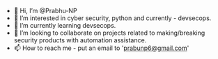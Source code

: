 - 👋 Hi, I’m @Prabhu-NP
- 👀 I’m interested in cyber security, python and currently - devsecops.
- 🌱 I’m currently learning devsecops.
- 💞️ I’m looking to collaborate on projects related to making/breaking security products with automation assistance.
- 📫 How to reach me - put an email to 'prabunp6@gmail.com'

<!---
Prabhu-NP/Prabhu-NP is a ✨ special ✨ repository because its `README.md` (this file) appears on your GitHub profile.
You can click the Preview link to take a look at your changes.
--->
